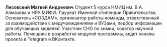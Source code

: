 **Лисовский Матвей Андреевич**
Студент 5 курса НМИЦ им. В.А. Алмазова и НЯУ МИФИ. Лауреат Именной стипендии Правительства. Основатель «СОЗДАМ», организатор работы команды, ответственный за взаимодействие с медучреждениями и ВУЗами, подбор информации для обучающих моделей. Участник СНО по химии, соавтор научной работы. Помощник в разработке модулей программы, ведет каналы проекта в Telegram и ВКонтакте.
